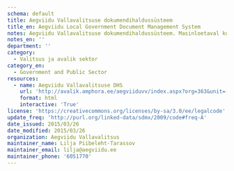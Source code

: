 ```yaml
---
schema: default
title: Aegviidu Vallavalitsuse dokumendihaldussüsteem
title_en: Aegviidu Local Government Document Management System
notes: Aegviidu Vallavalitsuse dokumendihaldussüsteem. Masinloetaval kujul viimased muudatused saadaval siin - http://avalik.amphora.ee/aegviiduvv/RssDocuments.aspx
notes_en: ''
department: ''
category:
  - Valitsus ja avalik sektor
category_en:
  - Government and Public Sector
resources:
  - name: Aegviidu Vallavalitsuse DHS
    url: 'http://avalik.amphora.ee/aegviiduvv/index.aspx?org=363&unit=-1'
    format: html
    interactive: 'True'
license: 'https://creativecommons.org/licenses/by-sa/3.0/ee/legalcode'
update_freq: 'http://purl.org/linked-data/sdmx/2009/code#freq-A'
date_issued: 2015/03/26
date_modified: 2015/03/26
organization: Aegviidu Vallavalitsus
maintainer_name: Lilja Piibeleht-Tarassov
maintainer_email: lilja@aegviidu.ee
maintainer_phone: '6051770'
---
```

